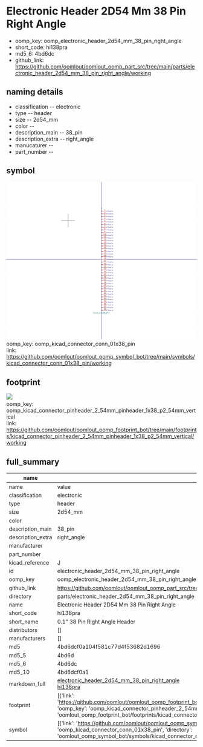 # Electronic Header 2D54 Mm 38 Pin Right Angle

  
* oomp_key: oomp_electronic_header_2d54_mm_38_pin_right_angle 
* short_code: hi138pra
* md5_6: 4bd6dc  
* github_link: https://github.com/oomlout/oomlout_oomp_part_src/tree/main/parts/electronic_header_2d54_mm_38_pin_right_angle/working  
## naming details
* classification -- electronic
* type -- header
* size -- 2d54_mm
* color -- 
* description_main -- 38_pin
* description_extra -- right_angle
* manucaturer -- 
* part_number -- 



## symbol

![](symbol/0/working/working_600.png)  
oomp_key: oomp_kicad_connector_conn_01x38_pin  
link: https://github.com/oomlout/oomlout_oomp_symbol_bot/tree/main/symbols/kicad_connector_conn_01x38_pin/working  

## footprint

![](footprint/0/working/working_600.png)  
oomp_key: oomp_kicad_connector_pinheader_2_54mm_pinheader_1x38_p2_54mm_vertical  
link: https://github.com/oomlout/oomlout_oomp_footprint_bot/tree/main/footprints/kicad_connector_pinheader_2_54mm_pinheader_1x38_p2_54mm_vertical/working  

## full_summary
| name | value | 
| --- | --- | 
| name | value | 
| classification | electronic | 
| type | header | 
| size | 2d54_mm | 
| color |  | 
| description_main | 38_pin | 
| description_extra | right_angle | 
| manufacturer |  | 
| part_number |  | 
| kicad_reference | J | 
| id | electronic_header_2d54_mm_38_pin_right_angle | 
| oomp_key | oomp_electronic_header_2d54_mm_38_pin_right_angle | 
| github_link | https://github.com/oomlout/oomlout_oomp_part_src/tree/main/parts/electronic_header_2d54_mm_38_pin_right_angle/working | 
| directory | parts/electronic_header_2d54_mm_38_pin_right_angle | 
| name | Electronic Header 2D54 Mm 38 Pin Right Angle | 
| short_code | hi138pra | 
| short_name | 0.1" 38 Pin Right Angle Header | 
| distributors | [] | 
| manufacturers | [] | 
| md5 | 4bd6dcf0a104f581c77d4f53682d1696 | 
| md5_5 | 4bd6d | 
| md5_6 | 4bd6dc | 
| md5_10 | 4bd6dcf0a1 | 
| markdown_full | [electronic_header_2d54_mm_38_pin_right_angle](https://github.com/oomlout/oomlout_oomp_part_src/tree/main/parts/electronic_header_2d54_mm_38_pin_right_angle/working)<br>[hi138pra](https://github.com/oomlout/oomlout_oomp_part_src/tree/main/parts/electronic_header_2d54_mm_38_pin_right_angle/working)<br> | 
| footprint | [{'link': 'https://github.com/oomlout/oomlout_oomp_footprint_bot/tree/main/foootprntss/kicad_connector_pinheader_2_54mm_pinheader_1x38_p2_54mm_vertical', 'oomp_key': 'oomp_kicad_connector_pinheader_2_54mm_pinheader_1x38_p2_54mm_vertical', 'directory': 'oomlout_oomp_footprint_bot/footprints/kicad_connector_pinheader_2_54mm_pinheader_1x38_p2_54mm_vertical//working/working.kicad_mod'}] | 
| symbol | [{'link': 'https://github.com/oomlout/oomlout_oomp_symbol_bot/tree/main/symbols/kicad_connector_conn_01x38_pin', 'oomp_key': 'oomp_kicad_connector_conn_01x38_pin', 'directory': 'oomlout_oomp_symbol_bot/symbols/kicad_connector_conn_01x38_pin//working/working.kicad_sym'}] | 

